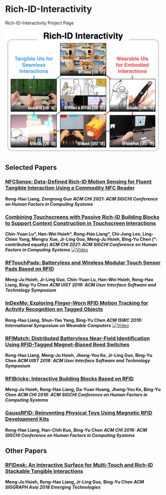 # Rich-ID-Interactivity
Rich-ID-Interactivity Project Page

![Overview](/figures/overview.png)

## Selected Papers


### [NFCSense: Data-Defined Rich-ID Motion Sensing for Fluent Tangible Interaction Using a Commodity NFC Reader](https://ronghaoliang.page/NFCSense/)
__Rong-Hao Liang, Zengrong Guo__
___ACM CHI 2021: ACM SIGCHI Conference on Human Factors in Computing Systems___



### [Combining Touchscreens with Passive Rich-ID Building Blocks to Support Context Construction in Touchscreen Interactions](https://ronghaoliang.page/projects/RFIPillarsTiles/)
__Chin-Yuan Lu*, Han-Wei Hsieh*, Rong-Hao Liang*, Chi-Jung Lee, Ling-Chien Yang, Mengru Xue, Jr-Ling Guo, Meng-Ju Hsieh, Bing-Yu Chen (*: contributed equally)__
___ACM CHI 2021: ACM SIGCHI Conference on Human Factors in Computing Systems___
[![Video](https://img.youtube.com/vi/5IQ4UVGz1zk/0.jpg)](https://www.youtube.com/watch?v=5IQ4UVGz1zk)


### [RFTouchPads: Batteryless and Wireless Modular Touch Sensor Pads Based on RFID](https://ronghaoliang.page/projects/RFIMatch/)
__Meng-Ju Hsieh, Jr-Ling Guo, Chin-Yuan Lu, Han-Wei Hsieh, Rong-Hao Liang, Bing-Yu Chen__
___ACM UIST 2019: ACM User Interface Software and Technology Symposium___


### [InDexMo: Exploring Finger-Worn RFID Motion Tracking for Activity Recognition on Tagged Objects](https://ronghaoliang.page/projects/InDexMo/)
__Rong-Hao Liang, Shun-Yao Yang, Bing-Yu Chen__
___ACM ISWC 2019: International Symposium on Wearable Computers___
[![Video](https://img.youtube.com/vi/V89977Kdv3c/0.jpg)](https://www.youtube.com/watch?v=V89977Kdv3c)

### [RFIMatch: Distributed Batteryless Near-Field Identification Using RFID-Tagged Magnet-Biased Reed Switches](https://ronghaoliang.page/projects/RFIMatch/)
__Rong-Hao Liang, Meng-Ju Hsieh, Jheng-You Ke, Jr-Ling Guo, Bing-Yu Chen__
___ACM UIST 2018: ACM User Interface Software and Technology Symposium___

### [RFIBricks: Interactive Building Blocks Based on RFID](https://ronghaoliang.page/projects/RFIBricks/)
__Meng-Ju Hsieh, Rong-Hao Liang, Da-Yuan Huang, Jheng-You Ke, Bing-Yu Chen__
___ACM CHI 2018: ACM SIGCHI Conference on Human Factors in Computing Systems___

### [GaussRFID: Reinventing Physical Toys Using Magnetic RFID Development Kits](https://ronghaoliang.page/projects/GaussRFID.html)
__Rong-Hao Liang, Han-Chih Kuo, Bing-Yu Chen__
___ACM CHI 2016: ACM SIGCHI Conference on Human Factors in Computing Systems___

## Other Papers

### [RFIDesk: An Interactive Surface for Multi-Touch and Rich-ID Stackable Tangible Interactions](https://dl.acm.org/doi/10.1145/3275476.3275491)
__Meng-Ju Hsieh, Rong-Hao Liang, Jr-Ling Guo, Bing-Yu Chen__
___ACM SIGGRAPH Asia 2018 Emerging Technologies___




